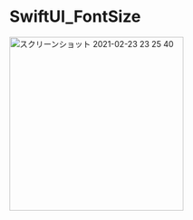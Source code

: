 # SwiftUI_FontSize

<img width="307" alt="スクリーンショット 2021-02-23 23 25 40" src="https://user-images.githubusercontent.com/9380171/108857865-ddff4780-762e-11eb-8168-7dbd06ece11e.png">
